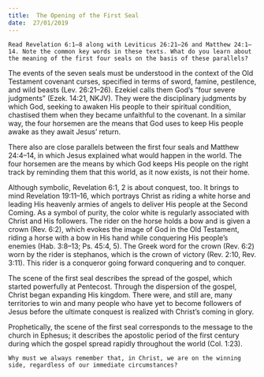 ```yaml
---
title:  The Opening of the First Seal
date:  27/01/2019
---
```


`Read Revelation 6:1–8 along with Leviticus 26:21–26 and Matthew 24:1–14. Note the common key words in these texts. What do you learn about the meaning of the first four seals on the basis of these parallels?`

The events of the seven seals must be understood in the context of the Old Testament covenant curses, specified in terms of sword, famine, pestilence, and wild beasts (Lev. 26:21–26). Ezekiel calls them God’s “four severe judgments” (Ezek. 14:21, NKJV). They were the disciplinary judgments by which God, seeking to awaken His people to their spiritual condition, chastised them when they became unfaithful to the covenant. In a similar way, the four horsemen are the means that God uses to keep His people awake as they await Jesus’ return.

There also are close parallels between the first four seals and Matthew 24:4–14, in which Jesus explained what would happen in the world. The four horsemen are the means by which God keeps His people on the right track by reminding them that this world, as it now exists, is not their home.

Although symbolic, Revelation 6:1, 2 is about conquest, too. It brings to mind Revelation 19:11–16, which portrays Christ as riding a white horse and leading His heavenly armies of angels to deliver His people at the Second Coming. As a symbol of purity, the color white is regularly associated with Christ and His followers. The rider on the horse holds a bow and is given a crown (Rev. 6:2), which evokes the image of God in the Old Testament, riding a horse with a bow in His hand while conquering His people’s enemies (Hab. 3:8–13; Ps. 45:4, 5). The Greek word for the crown (Rev. 6:2) worn by the rider is stephanos, which is the crown of victory (Rev. 2:10, Rev. 3:11). This rider is a conqueror going forward conquering and to conquer.

The scene of the first seal describes the spread of the gospel, which started powerfully at Pentecost. Through the dispersion of the gospel, Christ began expanding His kingdom. There were, and still are, many territories to win and many people who have yet to become followers of Jesus before the ultimate conquest is realized with Christ’s coming in glory.

Prophetically, the scene of the first seal corresponds to the message to the church in Ephesus; it describes the apostolic period of the first century during which the gospel spread rapidly throughout the world (Col. 1:23).

`Why must we always remember that, in Christ, we are on the winning side, regardless of our immediate circumstances?`